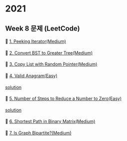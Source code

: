 # 2021
## Week 8 문제 (LeetCode)

####
👀 [1. Peeking Iterator(Medium)](https://leetcode.com/explore/challenge/card/february-leetcoding-challenge-2021/585/week-2-february-8th-february-14th/3633/)
####



####
👀 [2. Convert BST to Greater Tree(Medium)](https://leetcode.com/explore/challenge/card/february-leetcoding-challenge-2021/585/week-2-february-8th-february-14th/3634/)
####



####
👀 [3. Copy List with Random Pointer(Medium)](https://leetcode.com/explore/challenge/card/february-leetcoding-challenge-2021/585/week-2-february-8th-february-14th/3635/)
####



####
👀 [4. Valid Anagram(Easy)](https://leetcode.com/explore/challenge/card/february-leetcoding-challenge-2021/585/week-2-february-8th-february-14th/3636/)
####
[solution](https://github.com/DohyunYoun/study/blob/master/src/main/java/algorithm/string/LeetCode242.kt)


####
👀 [5. Number of Steps to Reduce a Number to Zero(Easy)](https://leetcode.com/explore/challenge/card/february-leetcoding-challenge-2021/585/week-2-february-8th-february-14th/3637/)
####
[solution](https://github.com/DohyunYoun/study/blob/master/src/main/java/algorithm/implementation/LeetCode1342.kt)


####
👀 [6. Shortest Path in Binary Matrix(Medium)](https://leetcode.com/explore/challenge/card/february-leetcoding-challenge-2021/585/week-2-february-8th-february-14th/3638/)
####


####
👀 [7. Is Graph Bipartite?(Medium)](https://leetcode.com/explore/challenge/card/february-leetcoding-challenge-2021/585/week-2-february-8th-february-14th/3639/)
####
